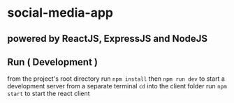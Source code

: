 # social-media-app
## powered by ReactJS, ExpressJS and NodeJS

## Run ( Development )
from the project's root directory
run `npm install`
then `npm run dev` to start a development server
from a separate terminal `cd` into the client folder
run `npm start` to start the react client

